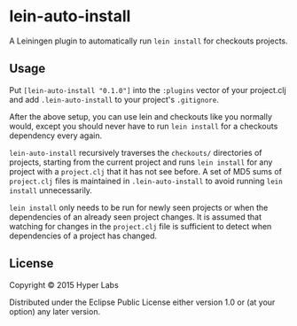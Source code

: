 # lein-auto-install

A Leiningen plugin to automatically run `lein install` for checkouts projects.

## Usage

Put `[lein-auto-install "0.1.0"]` into the `:plugins` vector of your project.clj and add `.lein-auto-install` to your project's `.gitignore`.

After the above setup, you can use lein and checkouts like you normally would, except you should never have to run `lein install` for a checkouts dependency every again.

`lein-auto-install` recursively traverses the `checkouts/` directories of projects, starting from the current project and runs `lein install` for any project with a `project.clj` that it has not see before. A set of MD5 sums of `project.clj` files is maintained in `.lein-auto-install` to avoid running `lein install` unnecessarily. 

`lein install` only needs to be run for newly seen projects or when the dependencies of an already seen project changes. It is assumed that watching for changes in the `project.clj` file is sufficient to detect when dependencies of a project has changed.

## License

Copyright © 2015 Hyper Labs

Distributed under the Eclipse Public License either version 1.0 or (at
your option) any later version.
